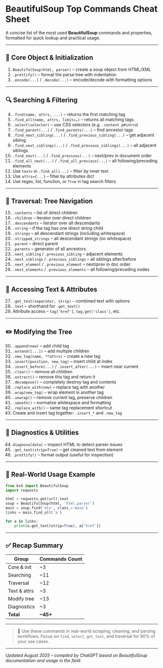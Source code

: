 # BeautifulSoup Top Commands Cheat Sheet

A concise list of the most used **BeautifulSoup** commands and properties, formatted for quick lookup and practical usage.

---

## 🌳 Core Object & Initialization

1. `BeautifulSoup(html, parser)` – create a soup object from HTML/XML
2. `.prettify()` – format the parse tree with indentation
3. `.encode(...)` / `.decode(...)` – encode/decode with formatting options

---

## 🔍 Searching & Filtering

4. `.find(name, attrs, ...)` – returns the first matching tag
5. `.find_all(name, attrs, limit=…)` – returns all matching tags
6. `.select(selector)` – use CSS selectors (e.g. `.content p#intro`)
7. `.find_parent(...)` / `.find_parents(...)` – find ancestor tags
8. `.find_next_sibling(...)` / `.find_previous_sibling(...)` – get adjacent sibling
9. `.find_next_siblings(...)` / `.find_previous_siblings(...)` – all adjacent siblings
10. `.find_next(...)` / `.find_previous(...)` – next/prev in document order
11. `.find_all_next(...)` / `.find_all_previous(...)` – all following/preceding elements
12. Use `text=` in `.find_all(...)` – filter by inner text
13. Use `attrs={...}` – filter by attributes dict
14. Use regex, list, function, or `True` in tag search filters

---

## 🚶 Traversal: Tree Navigation

15. `.contents` – list of direct children
16. `.children` – iterator over direct children
17. `.descendants` – iterator over all descendants
18. `.string` – if the tag has one direct string child
19. `.strings` – all descendant strings (including whitespace)
20. `.stripped_strings` – all descendant strings (no whitespace)
21. `.parent` – direct parent
22. `.parents` – generator of all ancestors
23. `.next_sibling` / `.previous_sibling` – adjacent elements
24. `.next_siblings` / `.previous_siblings` – all siblings after/before
25. `.next_element` / `.previous_element` – next/prev in doc order
26. `.next_elements` / `.previous_elements` – all following/preceding nodes

---

## 💬 Accessing Text & Attributes

27. `.get_text(separator, strip)` – combined text with options
28. `.text` – shorthand for `.get_text()`
29. Attribute access – `tag['href']`, `tag.get('class')`, etc.

---

## ✏️ Modifying the Tree

30. `.append(new)` – add child tag
31. `.extend([...])` – add multiple children
32. `.new_tag(name, **attrs)` – create a new tag
33. `.insert(position, new_tag)` – insert child at index
34. `.insert_before(...)` / `.insert_after(...)` – insert near current
35. `.clear()` – remove all children
36. `.extract()` – remove this tag and return it
37. `.decompose()` – completely destroy tag and contents
38. `.replace_with(new)` – replace tag with another
39. `.wrap(new_tag)` – wrap element in another tag
40. `.unwrap()` – remove current tag, preserve children
41. `.smooth()` – normalize whitespace and formatting
42. `.replace_with()` – same tag replacement shortcut
43. Create and insert tag together: `.insert_*` and `.new_tag`

---

## 🧰 Diagnostics & Utilities

44. `diagnose(data)` – inspect HTML to detect parser issues
45. `.get_text(strip=True)` – get cleaned text from element
46. `.prettify()` – format output (useful for inspection)

---

## 📜 Real‑World Usage Example

```python
from bs4 import BeautifulSoup
import requests

html = requests.get(url).text
soup = BeautifulSoup(html, 'html.parser')
main = soup.find('div', class_='main')
links = main.find_all('a')

for a in links:
    print(a.get_text(strip=True), a['href'])
```

---

## ✅ Recap Summary

| Group        | Commands Count |
| ------------ | -------------- |
| Core & init  | \~3            |
| Searching    | \~11           |
| Traversal    | \~12           |
| Text & attrs | \~3            |
| Modify tree  | \~13           |
| Diagnostics  | \~3            |
| **Total**    | **\~45+**      |

---

> 📌 Use these commands in real-world scraping, cleaning, and parsing workflows. Focus on `find`, `select`, `get_text`, and traversal for 90% of your use cases.

---

*Updated August 2025 – compiled by ChatGPT based on BeautifulSoup documentation and usage in the field.*

